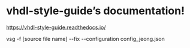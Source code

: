 # vhdl-style-guide’s documentation!

https://vhdl-style-guide.readthedocs.io/

vsg -f [source file name] --fix --configuration config_jeong.json